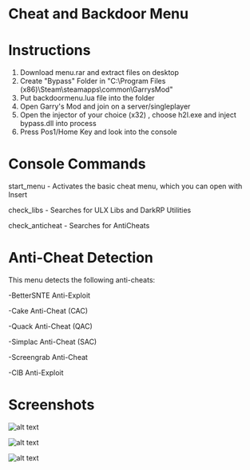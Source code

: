 # Cheat and Backdoor Menu

# Instructions

1. Download menu.rar and extract files on desktop
2. Create "Bypass" Folder in "C:\Program Files (x86)\Steam\steamapps\common\GarrysMod"
3. Put backdoormenu.lua file into the folder
4. Open Garry's Mod and join on a server/singleplayer
5. Open the injector of your choice (x32) , choose h2l.exe and inject bypass.dll into process
6. Press Pos1/Home Key and look into the console

# Console Commands

start_menu - Activates the basic cheat menu, which you can open with Insert

check_libs - Searches for ULX Libs and DarkRP Utilities

check_anticheat - Searches for AntiCheats

# Anti-Cheat Detection

This menu detects the following anti-cheats:

-BetterSNTE Anti-Exploit

-Cake Anti-Cheat (CAC)

-Quack Anti-Cheat (QAC)

-Simplac Anti-Cheat (SAC)

-Screengrab Anti-Cheat

-CIB Anti-Exploit

# Screenshots

![alt text](https://i.imgur.com/34w8Kqb.png)

![alt text](https://i.imgur.com/iAzLp0Z.png)

![alt text](https://i.imgur.com/UxjhGOF.png)

